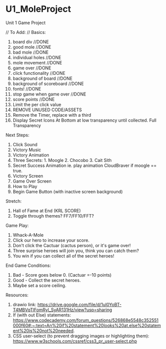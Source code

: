 # U1_MoleProject
Unit 1 Game Project

// To Add: //
Basics:
01. board div   //DONE
02. good mole   //DONE
03. bad mole    //DONE
04. individual holes    //DONE
05. mole movement   //DONE
06. game over   //DONE
07. click functionality //DONE
08. background of board //DONE
09. background of scoreboard //DONE
10. fonts!  //DONE
11. stop game when game over    //DONE
12. score points    //DONE
13. Limit the per click value
14. REMOVE UNUSED CODE/ASSETS
15. Remove the Timer, replace with a third 
16. Display Secret Icons At Bottom at low transparency until collected. Full Transparency


Next Steps:
01. Click Sound
02. Victory Music
03. Victory Animation
04. Three Secrets: 1. Moogle 2. Chocobo 3. Cait Sith
05. Secret Success Animation ie. play animation CloudBraver if moogle == true.
06. Victory Screen
07. Game Over Screen
08. How to Play
09. Begin Game Button (with inactive screen background)


Stretch:
1. Hall of Fame at End (KRL SCORE)
2. Toggle through themes? FF7/FF10/FFT?

Game Play:
1. Whack-A-Mole 
2. Click our hero to increase your score. 
3. Don't click the Cactuar (cactus person), or it's game over!
4. Three surprise heroes will join you, think you can catch them?
5. You win if you can collect all of the secret heroes!

End Game Conditions: 
1. Bad - Score goes below 0. (Cactuar =-10 points)
2. Good - Collect the secret heroes.
3. Maybe set a score ceiling.

Resources: 
1. drawio link: https://drive.google.com/file/d/1uI0YoBT-T4MBVqTlFomRyl_SyAR131Hz/view?usp=sharing
2. If (with out Else) statements: https://www.codecademy.com/forum_questions/526868e5548c352551000f60#:~:text=An%20if%20statement%20looks%20at,else%20statement%20is%20not%20needed.
3. CSS user-select (to prevent dragging images or highlighting them): https://www.w3schools.com/cssref/css3_pr_user-select.php
